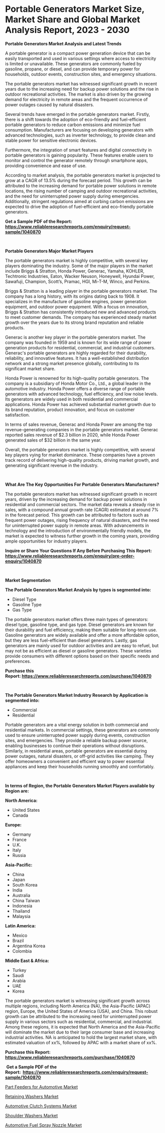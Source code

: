 <p><h1>Portable Generators Market Size, Market Share and Global Market Analysis Report, 2023 - 2030</h1></p><p><strong>Portable Generators Market Analysis and Latest Trends</strong></p>
<p><p>A portable generator is a compact power generation device that can be easily transported and used in various settings where access to electricity is limited or unavailable. These generators are commonly fueled by gasoline, propane, or diesel, and can provide temporary power for households, outdoor events, construction sites, and emergency situations.</p><p>The portable generators market has witnessed significant growth in recent years due to the increasing need for backup power solutions and the rise in outdoor recreational activities. The market is also driven by the growing demand for electricity in remote areas and the frequent occurrence of power outages caused by natural disasters.</p><p>Several trends have emerged in the portable generators market. Firstly, there is a shift towards the adoption of eco-friendly and fuel-efficient portable generators to reduce carbon emissions and minimize fuel consumption. Manufacturers are focusing on developing generators with advanced technologies, such as inverter technology, to provide clean and stable power for sensitive electronic devices.</p><p>Furthermore, the integration of smart features and digital connectivity in portable generators is gaining popularity. These features enable users to monitor and control the generator remotely through smartphone apps, providing convenience and ease of use.</p><p>According to market analysis, the portable generators market is projected to grow at a CAGR of 13.5% during the forecast period. This growth can be attributed to the increasing demand for portable power solutions in remote locations, the rising number of camping and outdoor recreational activities, and the need for uninterrupted power supply during emergencies. Additionally, stringent regulations aimed at curbing carbon emissions are expected to drive the adoption of fuel-efficient and eco-friendly portable generators.</p></p>
<p><strong>Get a Sample PDF of the Report:&nbsp; <a href="https://www.reliableresearchreports.com/enquiry/request-sample/1040870">https://www.reliableresearchreports.com/enquiry/request-sample/1040870</a></strong></p>
<p>&nbsp;</p>
<p><strong>Portable Generators Major Market Players</strong></p>
<p><p>The portable generators market is highly competitive, with several key players dominating the industry. Some of the major players in the market include Briggs & Stratton, Honda Power, Generac, Yamaha, KOHLER, Techtronic Industries, Eaton, Wacker Neuson, Honeywell, Hyundai Power, Sawafuji, Champion, Scott’s, Pramac, HGI, Mi-T-M, Winco, and Perkins.</p><p>Briggs & Stratton is a leading player in the portable generators market. The company has a long history, with its origins dating back to 1908. It specializes in the manufacture of gasoline engines, power generation equipment, and outdoor power equipment. With a focus on innovation, Briggs & Stratton has consistently introduced new and advanced products to meet customer demands. The company has experienced steady market growth over the years due to its strong brand reputation and reliable products.</p><p>Generac is another key player in the portable generators market. The company was founded in 1959 and is known for its wide range of power generation products for residential, commercial, and industrial customers. Generac's portable generators are highly regarded for their durability, reliability, and innovative features. It has a well-established distribution network and a strong market presence globally, contributing to its significant market share.</p><p>Honda Power is renowned for its high-quality portable generators. The company is a subsidiary of Honda Motor Co., Ltd., a global leader in the automotive industry. Honda Power offers a diverse range of portable generators with advanced technology, fuel efficiency, and low noise levels. Its generators are widely used in both residential and commercial applications. Honda Power has achieved substantial market growth due to its brand reputation, product innovation, and focus on customer satisfaction.</p><p>In terms of sales revenue, Generac and Honda Power are among the top revenue-generating companies in the portable generators market. Generac reported sales revenue of $2.3 billion in 2020, while Honda Power generated sales of $32 billion in the same year.</p><p>Overall, the portable generators market is highly competitive, with several key players vying for market dominance. These companies have a proven track record of delivering high-quality products, driving market growth, and generating significant revenue in the industry.</p></p>
<p>&nbsp;</p>
<p><strong>What Are The Key Opportunities For Portable Generators Manufacturers?</strong></p>
<p><p>The portable generators market has witnessed significant growth in recent years, driven by the increasing demand for backup power solutions in residential and commercial sectors. The market data reveals a steady rise in sales, with a compound annual growth rate (CAGR) estimated at around 7% in the forecast period. This growth can be attributed to factors such as frequent power outages, rising frequency of natural disasters, and the need for uninterrupted power supply in remote areas. With advancements in technology and the introduction of environmentally friendly models, the market is expected to witness further growth in the coming years, providing ample opportunities for industry players.</p></p>
<p><strong>Inquire or Share Your Questions If Any Before Purchasing This Report: <a href="https://www.reliableresearchreports.com/enquiry/pre-order-enquiry/1040870">https://www.reliableresearchreports.com/enquiry/pre-order-enquiry/1040870</a></strong></p>
<p>&nbsp;</p>
<p><strong>Market Segmentation</strong></p>
<p><strong>The Portable Generators Market Analysis by types is segmented into:</strong></p>
<p><ul><li>Diesel Type</li><li>Gasoline Type</li><li>Gas Type</li></ul></p>
<p><p>The portable generators market offers three main types of generators: diesel type, gasoline type, and gas type. Diesel generators are known for their durability and fuel efficiency, making them suitable for long-term use. Gasoline generators are widely available and offer a more affordable option, but they are less fuel-efficient than diesel generators. Lastly, gas generators are mainly used for outdoor activities and are easy to refuel, but may not be as efficient as diesel or gasoline generators. These varieties provide consumers with different options based on their specific needs and preferences.</p></p>
<p><strong>Purchase this Report:&nbsp;<a href="https://www.reliableresearchreports.com/purchase/1040870">https://www.reliableresearchreports.com/purchase/1040870</a></strong></p>
<p>&nbsp;</p>
<p><strong>The Portable Generators Market Industry Research by Application is segmented into:</strong></p>
<p><ul><li>Commercial</li><li>Residential</li></ul></p>
<p><p>Portable generators are a vital energy solution in both commercial and residential markets. In commercial settings, these generators are commonly used to ensure uninterrupted power supply during events, construction sites, and emergencies. They provide a reliable backup power source, enabling businesses to continue their operations without disruptions. Similarly, in residential areas, portable generators are essential during power outages, natural disasters, or off-grid activities like camping. They offer homeowners a convenient and efficient way to power essential appliances and keep their households running smoothly and comfortably.</p></p>
<p>&nbsp;</p>
<p><strong>In terms of Region, the Portable Generators Market Players available by Region are:</strong></p>
<p>
    <p> <strong> North America: </strong>
        <ul>
            <li>United States</li>
            <li>Canada</li>
        </ul>
        </p> 
    <p> <strong> Europe: </strong>
        <ul>
            <li>Germany</li>
            <li>France</li>
            <li>U.K.</li>
            <li>Italy</li>
            <li>Russia</li>
        </ul>
        </p> 
    <p> <strong> Asia-Pacific: </strong>
        <ul>
            <li>China</li>
            <li>Japan</li>
            <li>South Korea</li>
            <li>India</li>
            <li>Australia</li>
            <li>China Taiwan</li>
            <li>Indonesia</li>
            <li>Thailand</li>
            <li>Malaysia</li>
        </ul>
        </p> 
    <p> <strong> Latin America: </strong>
        <ul>
            <li>Mexico</li>
            <li>Brazil</li>
            <li>Argentina Korea</li>
            <li>Colombia</li>
        </ul>
        </p> 
    <p> <strong> Middle East & Africa: </strong>
        <ul>
            <li>Turkey</li>
            <li>Saudi</li>
            <li>Arabia</li>
            <li>UAE</li>
            <li>Korea</li>
        </ul>
    </p>
    </p>
<p><p>The portable generators market is witnessing significant growth across multiple regions, including North America (NA), the Asia-Pacific (APAC) region, Europe, the United States of America (USA), and China. This robust growth can be attributed to the increasing need for uninterrupted power supply in various sectors such as residential, commercial, and industrial. Among these regions, it is expected that North America and the Asia-Pacific will dominate the market due to their large consumer base and increasing industrial activities. NA is anticipated to hold the largest market share, with estimated valuation of xx%, followed by APAC with a market share of xx%.</p></p>
<p><strong>Purchase this Report: <a href="https://www.reliableresearchreports.com/purchase/1040870">https://www.reliableresearchreports.com/purchase/1040870</a></strong></p>
<p>&nbsp;<strong>Get a Sample PDF of the Report:&nbsp;&nbsp;<a href="https://www.reliableresearchreports.com/enquiry/request-sample/1040870">https://www.reliableresearchreports.com/enquiry/request-sample/1040870</a></strong></p>
<p><strong></strong></p>
<p><p><a href="https://www.linkedin.com/pulse/part-feeders-automotive-market-research-report-provides-thorough-nai9e/">Part Feeders for Automotive Market</a></p><p><a href="https://medium.com/@lorenzmayer1995/retaining-washers-market-the-key-to-successful-business-strategy-forecast-till-2030-53a42f3d07df">Retaining Washers Market</a></p><p><a href="https://www.linkedin.com/pulse/automotive-clutch-systems-market-size-share-amp-trends-analysis-8pngc/">Automotive Clutch Systems Market</a></p><p><a href="https://medium.com/@merrittrice2023/shoulder-washers-market-insight-market-trends-growth-forecasted-from-2023-to-2030-06ffd0ec255c">Shoulder Washers Market</a></p><p><a href="https://www.linkedin.com/pulse/automotive-fuel-spray-nozzle-market-size-2023-2030-global-n7mue/">Automotive Fuel Spray Nozzle Market</a></p></p>